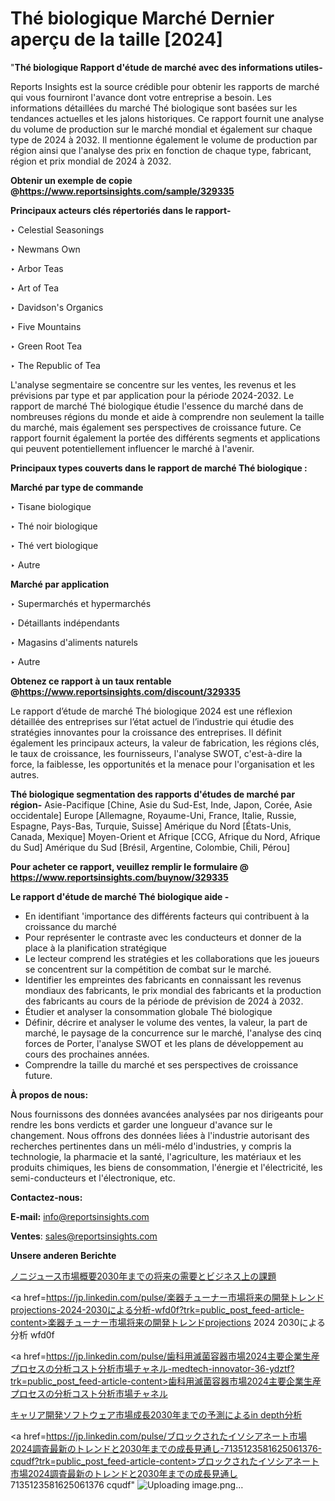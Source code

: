 # Thé biologique Marché Dernier aperçu de la taille [2024]

"<strong>Thé biologique Rapport d'étude de marché avec des informations utiles-</strong>

Reports Insights est la source crédible pour obtenir les rapports de marché qui vous fourniront l'avance dont votre entreprise a besoin. Les informations détaillées du marché Thé biologique sont basées sur les tendances actuelles et les jalons historiques. Ce rapport fournit une analyse du volume de production sur le marché mondial et également sur chaque type de 2024 à 2032. Il mentionne également le volume de production par région ainsi que l'analyse des prix en fonction de chaque type, fabricant, région et prix mondial de 2024 à 2032.

<strong><b>Obtenir un exemple de copie @</b></strong><a href=https://www.reportsinsights.com/sample/329335><strong><b>https://www.reportsinsights.com/sample/329335</b></strong></a>

<b>Principaux acteurs clés répertoriés dans le rapport-</b>

<b> </b>‣ Celestial Seasonings

‣ Newmans Own

‣ Arbor Teas

‣ Art of Tea

‣ Davidson's Organics

‣ Five Mountains

‣ Green Root Tea

‣ The Republic of Tea

L'analyse segmentaire se concentre sur les ventes, les revenus et les prévisions par type et par application pour la période 2024-2032. Le rapport de marché Thé biologique étudie l'essence du marché dans de nombreuses régions du monde et aide à comprendre non seulement la taille du marché, mais également ses perspectives de croissance future. Ce rapport fournit également la portée des différents segments et applications qui peuvent potentiellement influencer le marché à l'avenir.

<strong>Principaux types couverts dans le rapport de marché Thé biologique :</strong>

<strong>Marché par type de commande</Strong>

‣ Tisane biologique

‣ Thé noir biologique

‣ Thé vert biologique

‣ Autre

<strong>Marché par application</Strong>

‣ Supermarchés et hypermarchés

‣ Détaillants indépendants

‣ Magasins d'aliments naturels

‣ Autre

<strong><b>Obtenez ce rapport à un taux rentable @</b></strong><a href=https://www.reportsinsights.com/discount/329335><strong><b>https://www.reportsinsights.com/discount/329335</b></strong></a>

Le rapport d’étude de marché Thé biologique 2024 est une réflexion détaillée des entreprises sur l’état actuel de l’industrie qui étudie des stratégies innovantes pour la croissance des entreprises. Il définit également les principaux acteurs, la valeur de fabrication, les régions clés, le taux de croissance, les fournisseurs, l'analyse SWOT, c'est-à-dire la force, la faiblesse, les opportunités et la menace pour l'organisation et les autres.

<strong>Thé biologique segmentation des rapports d'études de marché par région-</strong>
Asie-Pacifique [Chine, Asie du Sud-Est, Inde, Japon, Corée, Asie occidentale]
Europe [Allemagne, Royaume-Uni, France, Italie, Russie, Espagne, Pays-Bas, Turquie, Suisse]
Amérique du Nord [États-Unis, Canada, Mexique]
Moyen-Orient et Afrique [CCG, Afrique du Nord, Afrique du Sud]
Amérique du Sud [Brésil, Argentine, Colombie, Chili, Pérou]

<strong>Pour acheter ce rapport, veuillez remplir le formulaire @   <a href=https://www.reportsinsights.com/buynow/329335>https://www.reportsinsights.com/buynow/329335</a></strong>

<strong>Le rapport d'étude de marché Thé biologique aide -</strong>
<ul>
  <li>En identifiant 'importance des différents facteurs qui contribuent à la croissance du marché</li>
  <li>Pour représenter le contraste avec les conducteurs et donner de la place à la planification stratégique</li>
  <li>Le lecteur comprend les stratégies et les collaborations que les joueurs se concentrent sur la compétition de combat sur le marché.</li>
  <li>Identifier les empreintes des fabricants en connaissant les revenus mondiaux des fabricants, le prix mondial des fabricants et la production des fabricants au cours de la période de prévision de 2024 à 2032.</li>
  <li>Étudier et analyser la consommation globale Thé biologique</li>
  <li>Définir, décrire et analyser le volume des ventes, la valeur, la part de marché, le paysage de la concurrence sur le marché, l'analyse des cinq forces de Porter, l'analyse SWOT et les plans de développement au cours des prochaines années.</li>
  <li>Comprendre la taille du marché et ses perspectives de croissance future.</li>
</ul>
<strong>À propos de nous:</strong>

Nous fournissons des données avancées analysées par nos dirigeants pour rendre les bons verdicts et garder une longueur d'avance sur le changement. Nous offrons des données liées à l'industrie autorisant des recherches pertinentes dans un méli-mélo d'industries, y compris la technologie, la pharmacie et la santé, l'agriculture, les matériaux et les produits chimiques, les biens de consommation, l'énergie et l'électricité, les semi-conducteurs et l'électronique, etc.

<strong>Contactez-nous:</strong>

<strong>E-mail:</strong> <a href=mailto:info@reportsinsights.com>info@reportsinsights.com</a>

<strong>Ventes</strong>: <a href=mailto:sales@reportsinsights.com>sales@reportsinsights.com</a>

<strong>Unsere anderen Berichte</strong>

<a href=https://www.linkedin.com/pulse/ノニジュース市場概要2030年までの将来の需要とビジネス上の課題-community-market-research-erqtf/>ノニジュース市場概要2030年までの将来の需要とビジネス上の課題</a>

<a href=https://jp.linkedin.com/pulse/楽器チューナー市場将来の開発トレンドprojections-2024-2030による分析-wfd0f?trk=public_post_feed-article-content>楽器チューナー市場将来の開発トレンドprojections 2024 2030による分析 wfd0f</a>

<a href=https://jp.linkedin.com/pulse/歯科用滅菌容器市場2024主要企業生産プロセスの分析コスト分析市場チャネル-medtech-innovator-36-ydztf?trk=public_post_feed-article-content>歯科用滅菌容器市場2024主要企業生産プロセスの分析コスト分析市場チャネル</a>

<a href=https://www.linkedin.com/pulse/キャリア開発ソフトウェア市場成長2030年までの予測によるin-depth分析-tribunal-analytics-360-rsspf/>キャリア開発ソフトウェア市場成長2030年までの予測によるin depth分析</a>

<a href=https://jp.linkedin.com/pulse/ブロックされたイソシアネート市場2024調査最新のトレンドと2030年までの成長見通し-7135123581625061376-cqudf?trk=public_post_feed-article-content>ブロックされたイソシアネート市場2024調査最新のトレンドと2030年までの成長見通し 7135123581625061376 cqudf</a>"
![Uploading image.png…]()
